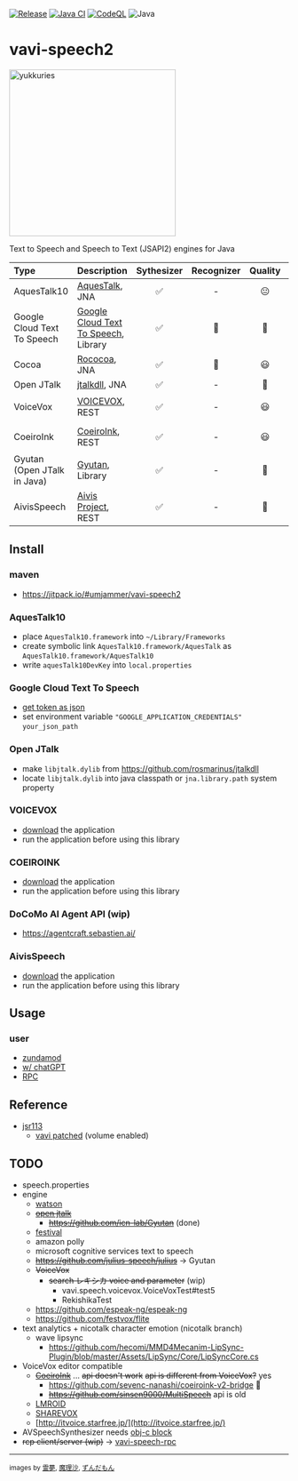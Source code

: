 [![Release](https://jitpack.io/v/umjammer/vavi-speech2.svg)](https://jitpack.io/#umjammer/vavi-speech2)
[![Java CI](https://github.com/umjammer/vavi-speech2/actions/workflows/maven.yml/badge.svg)](https://github.com/umjammer/vavi-speech2/actions/workflows/maven.yml)
[![CodeQL](https://github.com/umjammer/vavi-speech2/actions/workflows/codeql-analysis.yml/badge.svg)](https://github.com/umjammer/vavi-speech2/actions/workflows/codeql-analysis.yml)
![Java](https://img.shields.io/badge/Java-21-b07219)

# vavi-speech2

<img alt="yukkuries" src="https://github.com/umjammer/vavi-speech2/assets/493908/5ccc63da-5dc8-40ac-b6f6-d8dce89b7cf7" width="300" />

Text to Speech and Speech to Text (JSAPI2) engines for Java

| **Type**                    | **Description**                                                                                                                                                                                   | **Sythesizer** | **Recognizer** | **Quality** | **Comment** |
|:----------------------------|:--------------------------------------------------------------------------------------------------------------------------------------------------------------------------------------------------|:--------------:|:--------------:|:-----------:|:------------|
| AquesTalk10                 | [AquesTalk](https://www.a-quest.com/products/aquestalk.html), JNA                                                                                                                                 |       ✅        |       -        |     😐      | ゆっくり        |
| Google Cloud Text To Speech | [Google Cloud Text To Speech](https://cloud.google.com/text-to-speech/docs/quickstart-client-libraries), Library                                                                                  |       ✅        |       🚧       |     👑      |             |
| Cocoa                       | [Rococoa](https://github.com/iterate-ch/rococoa/blob/d5fdd3b884d5f044bc0b168aff66e5f52a014da8/rococoa/rococoa-contrib/src/test/java/org/rococoa/contrib/appkit/NSSpeechSynthesizerTest.java), JNA |       ✅        |       🚫       |     😃      |             |
| Open JTalk                  | [jtalkdll](https://github.com/rosmarinus/jtalkdll), JNA                                                                                                                                           |       ✅        |       -        |     💩      |             |
| VoiceVox                    | [VOICEVOX](https://voicevox.hiroshiba.jp/), REST                                                                                                                                                  |       ✅        |       -        |     😃      | ずんだもん       |
| CoeiroInk                   | [CoeiroInk](https://coeiroink.com/), REST                                                                                                                                                         |       ✅        |       -        |     😃      | つくよみちゃん     |
| Gyutan (Open JTalk in Java) | [Gyutan](https://github.com/umjammer/Gyutan), Library                                                                                                                                             |       ✅        |       -        |     💩      |             |
| AivisSpeech                 | [Aivis Project](https://aivis-project.com/), REST                                                                                                                                             |       ✅        |       -        |     👑      |             |

## Install

### maven

 * https://jitpack.io/#umjammer/vavi-speech2

### AquesTalk10

 * place `AquesTalk10.framework` into `~/Library/Frameworks`
 * create symbolic link `AquesTalk10.framework/AquesTalk` as `AquesTalk10.framework/AquesTalk10`
 * write `aquesTalk10DevKey` into `local.properties`

### Google Cloud Text To Speech

 * [get token as json](https://cloud.google.com/text-to-speech/docs/quickstart-client-libraries)
 * set environment variable `"GOOGLE_APPLICATION_CREDENTIALS"` `your_json_path`

### Open JTalk

 * make `libjtalk.dylib` from https://github.com/rosmarinus/jtalkdll
 * locate `libjtalk.dylib` into java classpath or `jna.library.path` system property

### VOICEVOX

 * [download](https://voicevox.hiroshiba.jp/) the application
 * run the application before using this library

### COEIROINK

* [download](https://coeiroink.com/) the application
* run the application before using this library

### DoCoMo AI Agent API (wip)

 * https://agentcraft.sebastien.ai/

### AivisSpeech

* [download](https://aivis-project.com/) the application
* run the application before using this library

## Usage

### user

  * [zundamod](https://github.com/umjammer/zundamod)
  * [w/ chatGPT](https://github.com/umjammer/vavi-speech-sandbox/)
  * [RPC](https://github.com/umjammer/vavi-speech-rpc/)

## Reference

 * [jsr113](https://github.com/JVoiceXML/jsapi)
   * [vavi patched](https://github.com/umjammer/jsapi) (volume enabled)

## TODO

 * speech.properties
 * engine
   * [watson](https://www.ibm.com/watson/jp-ja/developercloud/text-to-speech.html)
   * ~~[open jtalk](http://open-jtalk.sourceforge.net/)~~
     * ~~https://github.com/icn-lab/Gyutan~~ (done)
   * [festival](https://github.com/festvox/festival)
   * amazon polly
   * microsoft cognitive services text to speech
   * ~~https://github.com/julius-speech/julius~~ -> Gyutan
   * ~~VoiceVox~~
     * ~~search レキシカ voice and parameter~~ (wip)
       * vavi.speech.voicevox.VoiceVoxTest#test5
       * RekishikaTest
   * https://github.com/espeak-ng/espeak-ng
   * https://github.com/festvox/flite
 * text analytics + nicotalk character emotion (nicotalk branch)
   * wave lipsync
     * https://github.com/hecomi/MMD4Mecanim-LipSync-Plugin/blob/master/Assets/LipSync/Core/LipSyncCore.cs
 * VoiceVox editor compatible
   * ~~[CoeiroInk](https://coeiroink.com/)~~ ... ~~api doesn't work~~ ~~api is different from VoiceVox?~~ yes
     * https://github.com/sevenc-nanashi/coeiroink-v2-bridge 🎯
     * ~~https://github.com/sinsen9000/MultiSpeech~~ api is old
   * [LMROID](https://lmroidsoftware.wixsite.com/nhoshio)
   * [SHAREVOX](https://www.sharevox.app)
   * [http://itvoice.starfree.jp/](http://itvoice.starfree.jp/)
 * AVSpeechSynthesizer needs [obj-c block](https://github.com/umjammer/rococoa/discussions/23)
 * ~~rcp client/server (wip)~~ -> [vavi-speech-rpc](https://github.com/umjammer/vavi-speech-rpc)

---
<sub>images by <a href="https://commons.nicovideo.jp/works/nc327182">霊夢</a>, <a href="https://commons.nicovideo.jp/works/nc327184">魔理沙</a>, <a href="https://seiga.nicovideo.jp/seiga/im10865385">ずんだもん</a></sub>
